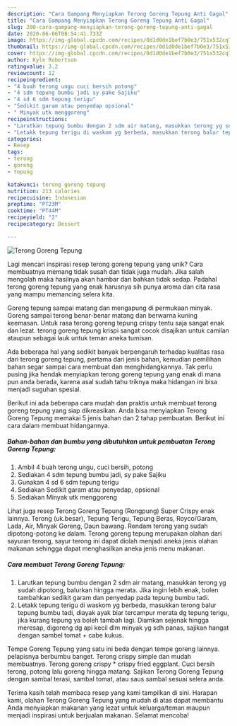 ```yaml
---
description: "Cara Gampang Menyiapkan Terong Goreng Tepung Anti Gagal"
title: "Cara Gampang Menyiapkan Terong Goreng Tepung Anti Gagal"
slug: 200-cara-gampang-menyiapkan-terong-goreng-tepung-anti-gagal
date: 2020-06-06T08:54:41.733Z
image: https://img-global.cpcdn.com/recipes/0d1d0de1bef7b0e3/751x532cq70/terong-goreng-tepung-foto-resep-utama.jpg
thumbnail: https://img-global.cpcdn.com/recipes/0d1d0de1bef7b0e3/751x532cq70/terong-goreng-tepung-foto-resep-utama.jpg
cover: https://img-global.cpcdn.com/recipes/0d1d0de1bef7b0e3/751x532cq70/terong-goreng-tepung-foto-resep-utama.jpg
author: Kyle Robertson
ratingvalue: 3.2
reviewcount: 12
recipeingredient:
- "4 buah terong ungu cuci bersih potong"
- "4 sdm tepung bumbu jadi sy pake Sajiku"
- "4 sd 6 sdm tepung terigu"
- "Sedikit garam atau penyedap opsional"
- " Minyak utk menggoreng"
recipeinstructions:
- "Larutkan tepung bumbu dengan 2 sdm air matang, masukkan terong yg sudah dipotong, balurkan hingga merata. Jika ingin lebih enak, bolen tambahkan sedikit garam dan penyedap pada tepung bumbu tadi."
- "Letakk tepung terigu di waskom yg berbeda, masukkan terong balur tepung bumbu tadi, diayak ayak biar tercampur merata dg tepung terigu, jika kurang tepung ya boleh tambah lagi. Diamkan sejenak hingga meresap, digoreng dg api kecil dlm minyak yg sdh panas, sajikan hangat dengan sambel tomat + cabe kukus."
categories:
- Resep
tags:
- terong
- goreng
- tepung

katakunci: terong goreng tepung 
nutrition: 213 calories
recipecuisine: Indonesian
preptime: "PT23M"
cooktime: "PT44M"
recipeyield: "2"
recipecategory: Dessert

---
```



![Terong Goreng Tepung](https://img-global.cpcdn.com/recipes/0d1d0de1bef7b0e3/751x532cq70/terong-goreng-tepung-foto-resep-utama.jpg)

Lagi mencari inspirasi resep terong goreng tepung yang unik? Cara membuatnya memang tidak susah dan tidak juga mudah. Jika salah mengolah maka hasilnya akan hambar dan bahkan tidak sedap. Padahal terong goreng tepung yang enak harusnya sih punya aroma dan cita rasa yang mampu memancing selera kita.

Goreng tepung sampai matang dan mengapung di permukaan minyak. Goreng sampai terong benar-benar matang dan berwarna kuning keemasan. Untuk rasa terong goreng tepung crispy tentu saja sangat enak dan lezat. terong goreng tepung krispi sangat cocok disajikan untuk camilan ataupun sebagai lauk untuk teman aneka tumisan.

Ada beberapa hal yang sedikit banyak berpengaruh terhadap kualitas rasa dari terong goreng tepung, pertama dari jenis bahan, kemudian pemilihan bahan segar sampai cara membuat dan menghidangkannya. Tak perlu pusing jika hendak menyiapkan terong goreng tepung yang enak di mana pun anda berada, karena asal sudah tahu triknya maka hidangan ini bisa menjadi suguhan spesial.


Berikut ini ada beberapa cara mudah dan praktis untuk membuat terong goreng tepung yang siap dikreasikan. Anda bisa menyiapkan Terong Goreng Tepung memakai 5 jenis bahan dan 2 tahap pembuatan. Berikut ini cara dalam membuat hidangannya.

<!--inarticleads1-->

##### Bahan-bahan dan bumbu yang dibutuhkan untuk pembuatan Terong Goreng Tepung:

1. Ambil 4 buah terong ungu, cuci bersih, potong
1. Sediakan 4 sdm tepung bumbu jadi, sy pake Sajiku
1. Gunakan 4 sd 6 sdm tepung terigu
1. Sediakan Sedikit garam atau penyedap, opsional
1. Sediakan  Minyak utk menggoreng


Lihat juga resep Terong Goreng Tepung (Rongpung) Super Crispy enak lainnya. Terong (uk.besar), Tepung Terigu, Tepung Beras, Royco/Garam, Lada, Air, Minyak Goreng, Daun bawang. Rendam terong yang sudah dipotong-potong ke dalam. Terong goreng tepung merupakan olahan dari sayuran terong, sayur terong ini dapat diolah menjadi aneka jenis olahan makanan sehingga dapat menghasilkan aneka jenis menu makanan. 

<!--inarticleads2-->

##### Cara membuat Terong Goreng Tepung:

1. Larutkan tepung bumbu dengan 2 sdm air matang, masukkan terong yg sudah dipotong, balurkan hingga merata. Jika ingin lebih enak, bolen tambahkan sedikit garam dan penyedap pada tepung bumbu tadi.
1. Letakk tepung terigu di waskom yg berbeda, masukkan terong balur tepung bumbu tadi, diayak ayak biar tercampur merata dg tepung terigu, jika kurang tepung ya boleh tambah lagi. Diamkan sejenak hingga meresap, digoreng dg api kecil dlm minyak yg sdh panas, sajikan hangat dengan sambel tomat + cabe kukus.


Tempe Goreng Tepung yang satu ini beda dengan tempe goreng lainnya. pelapisnya berbumbu banget. Terong crispy simple dan mudah membuatnya. Terong goreng crispy * crispy fried eggplant. Cuci bersih terong, potong lalu goreng hingga matang. Sajikan Terong Goreng Tepung dengan sambal terasi, sambal tomat, atau saus sambal sesuai selera anda. 

Terima kasih telah membaca resep yang kami tampilkan di sini. Harapan kami, olahan Terong Goreng Tepung yang mudah di atas dapat membantu Anda menyiapkan makanan yang lezat untuk keluarga/teman maupun menjadi inspirasi untuk berjualan makanan. Selamat mencoba!
